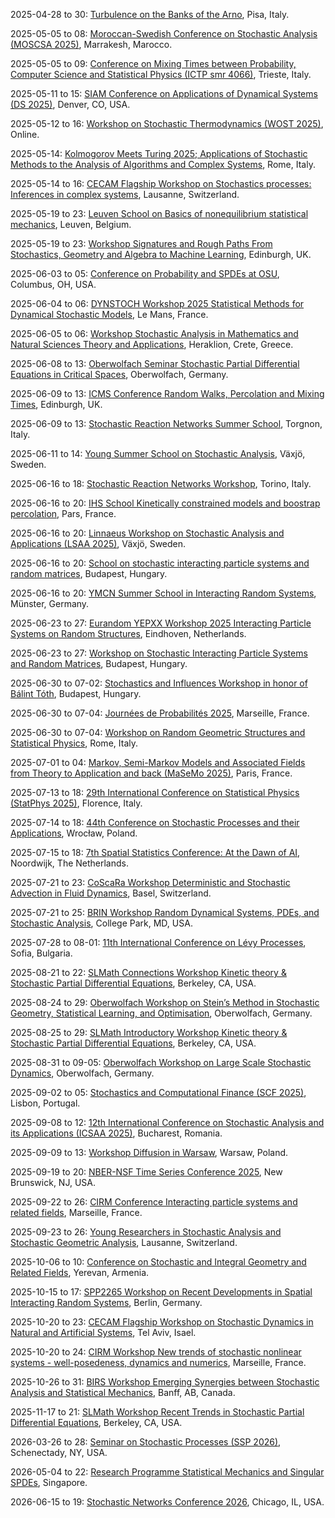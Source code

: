 2025-04-28 to 30: [Turbulence on the Banks of the Arno](https://indico.sns.it/event/62/), Pisa, Italy.

2025-05-05 to 08: [Moroccan-Swedish Conference on Stochastic Analysis (MOSCSA 2025)](https://moscsa2025.com/), Marrakesh, Marocco.

2025-05-05 to 09: [Conference on Mixing Times between Probability, Computer Science and Statistical Physics (ICTP smr 4066)](https://indico.ictp.it/event/10831), Trieste, Italy.

2025-05-11 to 15: [SIAM Conference on Applications of Dynamical Systems (DS 2025)](https://siam.org/conferences-events/siam-conferences/ds25), Denver, CO, USA.

2025-05-12 to 16: [Workshop on Stochastic Thermodynamics (WOST 2025)](https://wostmeeting.org), Online.

2025-05-14: [Kolmogorov Meets Turing 2025; Applications of Stochastic Methods to the Analysis of Algorithms and Complex Systems](https://sites.google.com/view/kmt-2025), Rome, Italy.

2025-05-14 to 16: [CECAM Flagship Workshop on Stochastics processes: Inferences in complex systems](https://cecam.org/workshop-details/stochastics-processes-inferences-in-complex-systems-1390), Lausanne, Switzerland.

2025-05-19 to 23: [Leuven School on Basics of nonequilibrium statistical mechanics](https://indico.fys.kuleuven.be/event/106/), Leuven, Belgium.

2025-05-19 to 23: [Workshop Signatures and Rough Paths From Stochastics, Geometry and Algebra to Machine Learning](https://www.icms.org.uk/SGAtoML), Edinburgh, UK.

2025-06-03 to 05: [Conference on Probability and SPDEs at OSU](https://u.osu.edu/spdeworkshop/), Columbus, OH, USA.

2025-06-04 to 06: [DYNSTOCH Workshop 2025 Statistical Methods for Dynamical Stochastic Models](https://dynstoch2025.mathnum.inrae.fr/), Le Mans, France.

2025-06-05 to 06: [Workshop Stochastic Analysis in Mathematics and Natural Sciences Theory and Applications](https://sites.google.com/view/samans2025/), Heraklion, Crete, Greece.

2025-06-08 to 13: [Oberwolfach Seminar Stochastic Partial Differential Equations in Critical Spaces](https://www.mfo.de/occasion/2524a/www_view), Oberwolfach, Germany.

2025-06-09 to 13: [ICMS Conference Random Walks, Percolation and Mixing Times](https://sites.google.com/view/icmsrwconf/home), Edinburgh, UK.

2025-06-09 to 13: [Stochastic Reaction Networks Summer School](https://constrained.polito.it/stochastic-reaction-networks-summer-school/), Torgnon, Italy.

2025-06-11 to 14: [Young Summer School on Stochastic Analysis](https://sites.google.com/view/ysssa25), Växjö, Sweden.

2025-06-16 to 18: [Stochastic Reaction Networks Workshop](https://constrained.polito.it/stochastic-reaction-networks-workshop/), Torino, Italy.

2025-06-16 to 20: [IHS School Kinetically constrained models and boostrap percolation](https://indico.math.cnrs.fr/event/13130/), Pars, France.

2025-06-16 to 20: [Linnaeus Workshop on Stochastic Analysis and Applications (LSAA 2025)](https://lnu.se/en/meet-linnaeus-university/current/events/2025/konferenser/lsaa25/), Växjö, Sweden.

2025-06-16 to 20: [School on stochastic interacting particle systems and random matrices](https://erdoscenter.renyi.hu/events/school-stochastic-interacting-particle-systems-and-random-matrices), Budapest, Hungary.

2025-06-16 to 20: [YMCN Summer School in Interacting Random Systems](https://www.uni-muenster.de/MathematicsMuenster/events/2025/ymcn_summer-school_irs.shtml), Münster, Germany.

2025-06-23 to 27: [Eurandom YEPXX Workshop 2025 Interacting Particle Systems on Random Structures](https://www.eurandom.tue.nl/event/yepxx-interacting-particle-systems-on-random-structures/), Eindhoven, Netherlands.

2025-06-23 to 27: [Workshop on Stochastic Interacting Particle Systems and Random Matrices](https://erdoscenter.renyi.hu/events/workshop-stochastic-interacting-particle-systems-and-random-matrices), Budapest, Hungary.

2025-06-30 to 07-02: [Stochastics and Influences Workshop in honor of Bálint Tóth](https://erdoscenter.renyi.hu/events/stochastics-and-influences-workshop), Budapest, Hungary.

2025-06-30 to 07-04: [Journées de Probabilités 2025](https://www.i2m.univ-amu.fr/en/journee-de-proba-2025/), Marseille, France.

2025-06-30 to 07-04: [Workshop on Random Geometric Structures and Statistical Physics](https://sites.google.com/view/random-geometric-structures/), Rome, Italy.

2025-07-01 to 04: [Markov, Semi-Markov Models and Associated Fields from Theory to Application and back (MaSeMo 2025)](https://masemo.sciencesconf.org/), Paris, France.

2025-07-13 to 18: [29th International Conference on Statistical Physics (StatPhys 2025)](https://statphys29.org), Florence, Italy.

2025-07-14 to 18: [44th Conference on Stochastic Processes and their Applications](https://spa.pwr.edu.pl), Wrocław, Poland.

2025-07-15 to 18: [7th Spatial Statistics Conference: At the Dawn of AI](https://elsevier.com/events/conferences/all/spatial-statistics), Noordwijk, The Netherlands.

2025-07-21 to 23: [CoScaRa Workshop Deterministic and Stochastic Advection in Fluid Dynamics](https://dmi.unibas.ch/en/personen/gianluca-crippa/coscara-workshop-2025/), Basel, Switzerland.

2025-07-21 to 25: [BRIN Workshop Random Dynamical Systems, PDEs, and Stochastic Analysis](https://brinmrc.umd.edu/programs/workshops/summer25/summer25-workshop-random.html), College Park, MD, USA.

2025-07-28 to 08-01: [11th International Conference on Lévy Processes](https://sites.google.com/view/levyconference2025), Sofia, Bulgaria.

2025-08-21 to 22: [SLMath Connections Workshop Kinetic theory & Stochastic Partial Differential Equations](https://legacy.slmath.org/workshops/1116), Berkeley, CA, USA.

2025-08-24 to 29: [Oberwolfach Workshop on Stein’s Method in Stochastic Geometry, Statistical Learning, and Optimisation](https://mfo.de/occasion/2535b/www_view), Oberwolfach, Germany.

2025-08-25 to 29: [SLMath Introductory Workshop Kinetic theory & Stochastic Partial Differential Equations](https://legacy.slmath.org/workshops/1117), Berkeley, CA, USA.

2025-08-31 to 09-05: [Oberwolfach Workshop on Large Scale Stochastic Dynamics](https://mfo.de/occasion/2536/www_view), Oberwolfach, Germany.

2025-09-02 to 05: [Stochastics and Computational Finance (SCF 2025)](https://scf2025.iseg.ulisboa.pt), Lisbon, Portugal.

2025-09-08 to 12: [12th International Conference on Stochastic Analysis and its Applications (ICSAA 2025)](https://sites.google.com/view/icsaa2025/), Bucharest, Romania.

2025-09-09 to 13: [Workshop Diffusion in Warsaw](https://evolutionarypdes2025.icm.edu.pl/diffusion-in-warsaw/), Warsaw, Poland.

2025-09-19 to 20: [NBER-NSF Time Series Conference 2025](https://econweb.rutgers.edu/nswanson/Main-nbernsf.html), New Brunswick, NJ, USA.

2025-09-22 to 26: [CIRM Conference Interacting particle systems and related fields](https://conferences.cirm-math.fr/3335.html), Marseille, France.

2025-09-23 to 26: [Young Researchers in Stochastic Analysis and Stochastic Geometric Analysis](https://www.epfl.ch/labs/stoan/events/future-events/young-researchers-workshop/), Lausanne, Switzerland.

2025-10-06 to 10: [Conference on Stochastic and Integral Geometry and Related Fields](https://sig25.org/), Yerevan, Armenia.

2025-10-15 to 17: [SPP2265 Workshop on Recent Developments in Spatial Interacting Random Systems](https://wias-berlin.de/workshops/sirs25/), Berlin, Germany.

2025-10-20 to 23: [CECAM Flagship Workshop on Stochastic Dynamics in Natural and Artificial Systems](https://cecam.org/workshop-details/stochastic-dynamics-in-natural-and-artificial-systems-1428), Tel Aviv, Isael.

2025-10-20 to 24: [CIRM Workshop New trends of stochastic nonlinear systems - well-posedeness, dynamics and numerics](https://conferences.cirm-math.fr/3374.html), Marseille, France.

2025-10-26 to 31: [BIRS Workshop Emerging Synergies between Stochastic Analysis and Statistical Mechanics](https://www.birs.ca/events/2025/5-day-workshops/25w5367), Banff, AB, Canada.

2025-11-17 to 21: [SLMath Workshop Recent Trends in Stochastic Partial Differential Equations](https://legacy.slmath.org/workshops/1148), Berkeley, CA, USA.

2026-03-26 to 28: [Seminar on Stochastic Processes (SSP 2026)](https://depts.washington.edu/ssproc/ssp_nextssp.php), Schenectady, NY, USA.

2026-05-04 to 22: [Research Programme Statistical Mechanics and Singular SPDEs](https://ims.nus.edu.sg/events/statistics_singularspdes/), Singapore.

2026-06-15 to 19: [Stochastic Networks Conference 2026](https://www.chicagobooth.edu/events/stochastic-networks-conference), Chicago, IL, USA.

